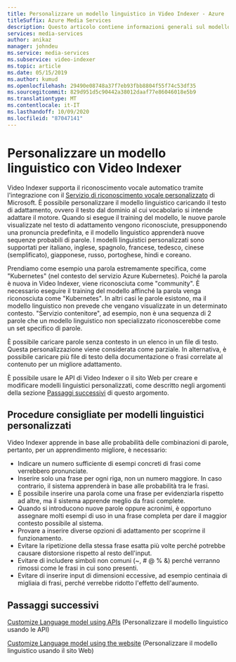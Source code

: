 ```yaml
---
title: Personalizzare un modello linguistico in Video Indexer - Azure
titleSuffix: Azure Media Services
description: Questo articolo contiene informazioni generali sul modello linguistico in Video Indexer e su come personalizzarlo.
services: media-services
author: anikaz
manager: johndeu
ms.service: media-services
ms.subservice: video-indexer
ms.topic: article
ms.date: 05/15/2019
ms.author: kumud
ms.openlocfilehash: 29490e08748a37f7eb93fbb8804f55f74c53df35
ms.sourcegitcommit: 829d951d5c90442a38012daaf77e86046018e5b9
ms.translationtype: MT
ms.contentlocale: it-IT
ms.lasthandoff: 10/09/2020
ms.locfileid: "87047141"
---
```

# <a name="customize-a-language-model-with-video-indexer"></a>Personalizzare un modello linguistico con Video Indexer

Video Indexer supporta il riconoscimento vocale automatico tramite l'integrazione con il [Servizio di riconoscimento vocale personalizzato](https://azure.microsoft.com/services/cognitive-services/custom-speech-service/) di Microsoft. È possibile personalizzare il modello linguistico caricando il testo di adattamento, ovvero il testo dal dominio al cui vocabolario si intende adattare il motore. Quando si esegue il training del modello, le nuove parole visualizzate nel testo di adattamento vengono riconosciute, presupponendo una pronuncia predefinita, e il modello linguistico apprenderà nuove sequenze probabili di parole. I modelli linguistici personalizzati sono supportati per italiano, inglese, spagnolo, francese, tedesco, cinese (semplificato), giapponese, russo, portoghese, hindi e coreano. 

Prendiamo come esempio una parola estremamente specifica, come "Kubernetes" (nel contesto del servizio Azure Kubernetes). Poiché la parola è nuova in Video Indexer, viene riconosciuta come "community". È necessario eseguire il training del modello affinché la parola venga riconosciuta come "Kubernetes". In altri casi le parole esistono, ma il modello linguistico non prevede che vengano visualizzate in un determinato contesto. "Servizio contenitore", ad esempio, non è una sequenza di 2 parole che un modello linguistico non specializzato riconoscerebbe come un set specifico di parole.

È possibile caricare parole senza contesto in un elenco in un file di testo. Questa personalizzazione viene considerata come parziale. In alternativa, è possibile caricare più file di testo della documentazione o frasi correlate al contenuto per un migliore adattamento.

È possibile usare le API di Video Indexer o il sito Web per creare e modificare modelli linguistici personalizzati, come descritto negli argomenti della sezione [Passaggi successivi](#next-steps) di questo argomento.

## <a name="best-practices-for-custom-language-models"></a>Procedure consigliate per modelli linguistici personalizzati

Video Indexer apprende in base alle probabilità delle combinazioni di parole, pertanto, per un apprendimento migliore, è necessario:

* Indicare un numero sufficiente di esempi concreti di frasi come verrebbero pronunciate.
* Inserire solo una frase per ogni riga, non un numero maggiore. In caso contrario, il sistema apprenderà in base alle probabilità tra le frasi.
* È possibile inserire una parola come una frase per evidenziarla rispetto ad altre, ma il sistema apprende meglio da frasi complete.
* Quando si introducono nuove parole oppure acronimi, è opportuno assegnare molti esempi di uso in una frase completa per dare il maggior contesto possibile al sistema.
* Provare a inserire diverse opzioni di adattamento per scoprirne il funzionamento.
* Evitare la ripetizione della stessa frase esatta più volte perché potrebbe causare distorsione rispetto al resto dell'input.
* Evitare di includere simboli non comuni (~, # @ % &) perché verranno rimossi come le frasi in cui sono presenti.
* Evitare di inserire input di dimensioni eccessive, ad esempio centinaia di migliaia di frasi, perché verrebbe ridotto l'effetto dell'aumento.

## <a name="next-steps"></a>Passaggi successivi

[Customize Language model using APIs](customize-language-model-with-api.md) (Personalizzare il modello linguistico usando le API)

[Customize Language model using the website](customize-language-model-with-website.md) (Personalizzare il modello linguistico usando il sito Web)
